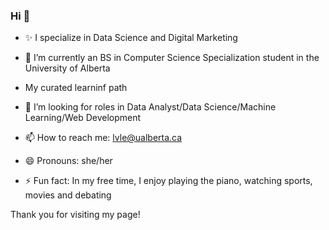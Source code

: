 ### Hi 👋

<!--
**Lily241/Lily241** is a ✨ _special_ ✨ repository because its `README.md` (this file) appears on your GitHub profile.-->
- ✨ I specialize in Data Science and Digital Marketing
- 🌱 I’m currently an BS in Computer Science Specialization student in the University of Alberta
- My curated learninf path 
- 👯 I’m looking for roles in Data Analyst/Data Science/Machine Learning/Web Development


- 📫 How to reach me: lvle@ualberta.ca <!--or connect with me on LinkedIn (https://www.linkedin.com/in/michela-tjan-sakti-effendie/)-->
- 😄 Pronouns: she/her
- ⚡ Fun fact: In my free time, I enjoy playing the piano, watching sports, movies and debating

Thank you for visiting my page!

